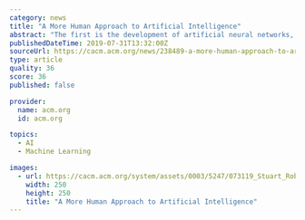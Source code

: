 ```yaml
---
category: news
title: "A More Human Approach to Artificial Intelligence"
abstract: "The first is the development of artificial neural networks, which are computer systems inspired by the way that neurons interconnect in the brain. Then, in the past decade, a particular theory of how the brain works has emerged that is consistent with that ..."
publishedDateTime: 2019-07-31T13:32:00Z
sourceUrl: https://cacm.acm.org/news/238489-a-more-human-approach-to-artificial-intelligence/fulltext
type: article
quality: 36
score: 36
published: false

provider:
  name: acm.org
  id: acm.org

topics:
  - AI
  - Machine Learning

images:
  - url: https://cacm.acm.org/system/assets/0003/5247/073119_Stuart_Robinson-Univ._Sussex_Clark.large.jpg?1564579150&amp;1564579148
    width: 250
    height: 250
    title: "A More Human Approach to Artificial Intelligence"
---
```

